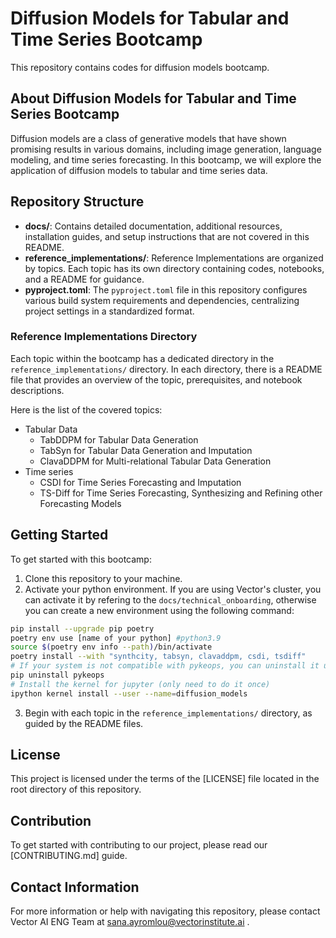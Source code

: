 # Diffusion Models for Tabular and Time Series Bootcamp

This repository contains codes for diffusion models bootcamp.

## About Diffusion Models for Tabular and Time Series Bootcamp

Diffusion models are a class of generative models that have shown promising results in various domains, including image generation, language modeling, and time series forecasting. In this bootcamp, we will explore the application of diffusion models to tabular and time series data.

## Repository Structure

- **docs/**: Contains detailed documentation, additional resources, installation guides, and setup instructions that are not covered in this README.
- **reference_implementations/**: Reference Implementations are organized by topics. Each topic has its own directory containing codes, notebooks, and a README for guidance.
- **pyproject.toml**: The `pyproject.toml` file in this repository configures various build system requirements and dependencies, centralizing project settings in a standardized format.


### Reference Implementations Directory

Each topic within the bootcamp has a dedicated directory in the `reference_implementations/` directory. In each directory, there is a README file that provides an overview of the topic, prerequisites, and notebook descriptions.

Here is the list of the covered topics:
- Tabular Data
  - TabDDPM for Tabular Data Generation
  - TabSyn for Tabular Data Generation and Imputation
  - ClavaDDPM for Multi-relational Tabular Data Generation
- Time series
  - CSDI for Time Series Forecasting and Imputation
  - TS-Diff for Time Series Forecasting, Synthesizing and Refining other Forecasting Models

## Getting Started

To get started with this bootcamp:
1. Clone this repository to your machine.
2. Activate your python environment. If you are using Vector's cluster, you can activate it by refering to the `docs/technical_onboarding`, otherwise you can create a new environment using the following command:
```bash
pip install --upgrade pip poetry
poetry env use [name of your python] #python3.9
source $(poetry env info --path)/bin/activate
poetry install --with "synthcity, tabsyn, clavaddpm, csdi, tsdiff"
# If your system is not compatible with pykeops, you can uninstall it using the following command
pip uninstall pykeops 
# Install the kernel for jupyter (only need to do it once)
ipython kernel install --user --name=diffusion_models
```
3. Begin with each topic in the `reference_implementations/` directory, as guided by the README files.

## License
This project is licensed under the terms of the [LICENSE] file located in the root directory of this repository.

## Contribution
To get started with contributing to our project, please read our [CONTRIBUTING.md] guide.

## Contact Information

For more information or help with navigating this repository, please contact Vector AI ENG Team at sana.ayromlou@vectorinstitute.ai .

